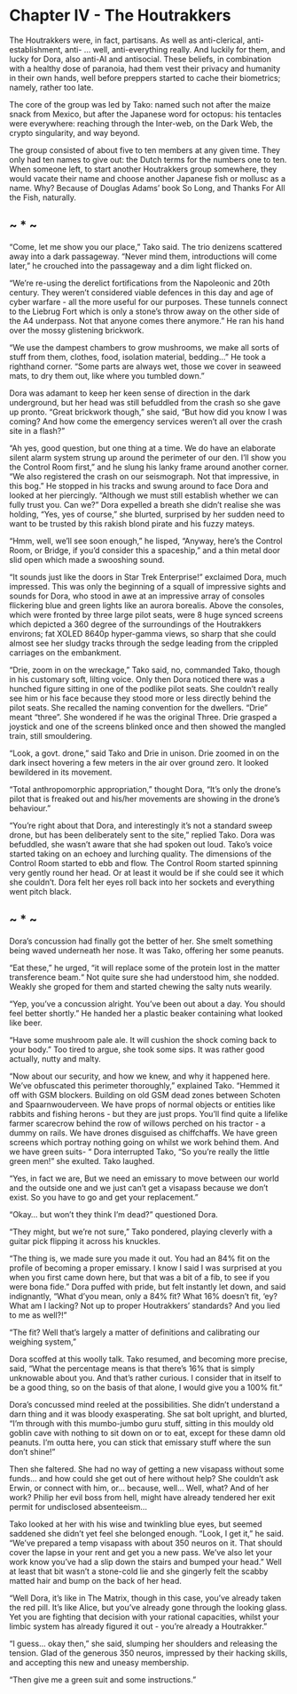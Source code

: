 # Chapter IV - The Houtrakkers

The Houtrakkers were, in fact, partisans. As well as anti-clerical, anti-establishment, anti- … well, anti-everything really. And luckily for them, and lucky for Dora, also anti-AI and antisocial. These beliefs, in combination with a healthy dose of paranoia, had them vest their privacy and humanity in their own hands, well before preppers started to cache their biometrics; namely, rather too late. 

The core of the group was led by Tako: named such not after the maize snack from Mexico, but after the Japanese word for octopus: his tentacles were everywhere: reaching through the Inter-web, on the Dark Web, the crypto singularity, and way beyond. 

The group consisted of about five to ten members at any given time. They only had ten names to give out: the Dutch terms for the numbers one to ten. When someone left, to start another Houtrakkers group somewhere, they would vacate their name and choose another Japanese fish or mollusc as a name. Why? Because of Douglas Adams’ book So Long, and Thanks For All the Fish, naturally. 

##                                         ~ * ~
          
“Come, let me show you our place,” Tako said. The trio denizens scattered away into a dark passageway. “Never mind them, introductions will come later,” he crouched into the passageway and a dim light flicked on. 

“We’re re-using the derelict fortifications from the Napoleonic and 20th century. They weren’t considered viable defences in this day and age of cyber warfare - all the more useful for our purposes. These tunnels connect to the Liebrug Fort which is only a stone’s throw away on the other side of the A4 underpass. Not that anyone comes there anymore.” He ran his hand over the mossy glistening brickwork. 

“We use the dampest chambers to grow mushrooms, we make all sorts of stuff from them, clothes, food, isolation material, bedding…” He took a righthand corner. “Some parts are always wet, those we cover in seaweed mats, to dry them out, like where you tumbled down.”

Dora was adamant to keep her keen sense of direction in the dark underground, but her head was still befuddled from the crash so she gave up pronto. “Great brickwork though,” she said, “But how did you know I was coming? And how come the emergency services weren’t all over the crash site in a flash?” 

“Ah yes, good question, but one thing at a time. We do have an elaborate silent alarm system strung up around the perimeter of our den. I’ll show you the Control Room first,” and he slung his lanky frame around another corner.
“We also registered the crash on our seismograph. Not that impressive, in this bog.” He stopped in his tracks and swung around to face Dora and looked at her piercingly. “Although we must still establish whether we can fully trust you. Can we?”
Dora expelled a breath she didn’t realise she was holding, “Yes, yes of course,” she blurted, surprised by her sudden need to want to be trusted by this rakish blond pirate and his fuzzy mateys.

“Hmm, well, we’ll see soon enough,” he lisped, “Anyway, here’s the Control Room, or Bridge, if you’d consider this a spaceship,” and a thin metal door slid open which made a swooshing sound. 

“It sounds just like the doors in Star Trek Enterprise!” exclaimed Dora, much impressed. This was only the beginning of a squall of impressive sights and sounds for Dora, who stood in awe at an impressive array of consoles flickering blue and green lights like an aurora borealis. Above the consoles, which were fronted by three large pilot seats, were 8 huge synced screens which depicted a 360 degree of the surroundings of the Houtrakkers environs; fat XOLED 8640p hyper-gamma views, so sharp that she could almost see her sludgy tracks through the sedge leading from the crippled carriages on the embankment.

“Drie, zoom in on the wreckage,” Tako said, no, commanded Tako, though in his customary soft, lilting voice. Only then Dora noticed there was a hunched figure sitting in one of the podlike pilot seats. She couldn’t really see him or his face because they stood more or less directly behind the pilot seats. She recalled the naming convention for the dwellers. “Drie” meant “three”. She wondered if he was the original Three. Drie grasped a joystick and one of the screens blinked once and then showed the mangled train, still smouldering. 

“Look, a govt. drone,” said Tako and Drie in unison. Drie zoomed in on the dark insect hovering a few meters in the air over ground zero. It looked bewildered in its movement. 

“Total anthropomorphic appropriation,” thought Dora, “It’s only the drone’s pilot that is freaked out and his/her movements are showing in the drone’s behaviour.”

“You’re right about that Dora, and interestingly it’s not a standard sweep drone, but has been deliberately sent to the site,” replied Tako. Dora was befuddled, she wasn’t aware that she had spoken out loud. Tako’s voice started taking on an echoey and lurching quality. The dimensions of the Control Room started to ebb and flow. The Control Room started spinning very gently round her head. Or at least it would be if she could see it which she couldn’t. Dora felt her eyes roll back into her sockets and everything went pitch black. 

##                                         ~ * ~
     
Dora’s concussion had finally got the better of her. She smelt something being waved underneath her nose. It was Tako, offering her some peanuts. 

“Eat these,” he urged, “it will replace some of the protein lost in the matter transference beam.“ Not quite sure she had understood him, she nodded. Weakly she groped for them and started chewing the salty nuts wearily.

“Yep, you’ve a concussion alright. You’ve been out about a day. You should feel better shortly.” He handed her a plastic beaker containing what looked like beer. 

“Have some mushroom pale ale. It will cushion the shock coming back to your body.” Too tired to argue, she took some sips. It was rather good actually, nutty and malty. 

“Now about our security, and how we knew, and why it happened here. We’ve obfuscated this perimeter thoroughly,” explained Tako. “Hemmed it off with GSM blockers. Building on old GSM dead zones between Schoten and Spaarnwouderveen. We have props of normal objects or entities like rabbits and fishing herons - but they are just props. You’ll find quite a lifelike farmer scarecrow behind the row of willows perched on his tractor - a dummy on rails. We have drones disguised as chiffchaffs. We have green screens which portray nothing going on whilst we work behind them. And we have green suits- “ 
Dora interrupted Tako, “So you’re really the little green men!” she exulted. Tako laughed.

“Yes, in fact we are, But we need an emissary to move between our world and the outside one and we just can’t get a visapass because we don’t exist. So you have to go and get your replacement.”

“Okay… but won’t they think I’m dead?” questioned Dora.

“They might, but we’re not sure,” Tako pondered, playing cleverly with a guitar pick flipping it across his knuckles. 

“The thing is, we made sure you made it out. You had an 84% fit on the profile of becoming a proper emissary. I know I said I was surprised at you when you first came down here, but that was a bit of a fib, to see if you were bona fide.” 
Dora puffed with pride, but felt instantly let down, and said indignantly, “What d’you mean, only a 84% fit? What 16% doesn’t fit, ‘ey? What am I lacking? Not up to proper Houtrakkers’ standards? And you lied to me as well?!” 

“The fit? Well that’s largely a matter of definitions and calibrating our weighing system,” 

Dora scoffed at this woolly talk. Tako resumed, and becoming more precise, said, “What the percentage means is that there’s 16% that is simply unknowable about you. And that’s rather curious. I consider that in itself to be a good thing, so on the basis of that alone, I would give you a 100% fit.” 

Dora’s concussed mind reeled at the possibilities. She didn’t understand a darn thing and it was bloody exasperating. She sat bolt upright, and blurted, “I’m through with this mumbo-jumbo guru stuff, sitting in this mouldy old goblin cave with nothing to sit down on or to eat, except for these damn old peanuts. I’m outta here, you can stick that emissary stuff where the sun don’t shine!” 

Then she faltered. She had no way of getting a new visapass without some funds… and how could she get out of here without help? She couldn’t ask Erwin, or connect with him, or... because, well... Well, what? And of her work? Philip her evil boss from hell, might have already tendered her exit permit for undisclosed absenteeism… 

Tako looked at her with his wise and twinkling blue eyes, but seemed saddened she didn’t yet feel she belonged enough. 
“Look, I get it,” he said. “We’ve prepared a temp visapass with about 350 neuros on it. That should cover the lapse in your rent and get you a new pass. We’ve also let your work know you’ve had a slip down the stairs and bumped your head.” Well at least that bit wasn’t a stone-cold lie and she gingerly felt the scabby matted hair and bump on the back of her head. 

“Well Dora, it’s like in The Matrix, though in this case, you’ve already taken the red pill. It’s like Alice, but you’ve already gone through the looking glass. Yet you are fighting that decision with your rational capacities, whilst your limbic system has already figured it out - you’re already a Houtrakker.” 

“I guess... okay then,” she said, slumping her shoulders and releasing the tension. Glad of the generous 350 neuros, impressed by their hacking skills, and accepting this new and uneasy membership. 

“Then give me a green suit and some instructions.” 
